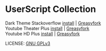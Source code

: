 # UserScript Collection

Dark Theme Stackoverflow [install](https://github.com/fznhq/userscript-collection/raw/main/Dark_Theme_Stackoverflow.user.js) | [Greasyfork](https://greasyfork.org/en/scripts/480700-dark-theme-stackoverflow)  
Youtube Theater Plus [install](https://github.com/fznhq/userscript-collection/raw/main/Youtube_Fullpage_Theater.user.js) | [Greasyfork](https://greasyfork.org/en/scripts/480701-youtube-fullpage-theater)  
Youtube HD Plus [install](https://github.com/fznhq/userscript-collection/raw/main/Youtube_Quality_HD.user.js) | [Greasyfork](https://greasyfork.org/en/scripts/508784-youtube-quality-hd)

LICENSE: [GNU GPLv3](https://github.com/fznhq/userscript-collection/LICENSE)
